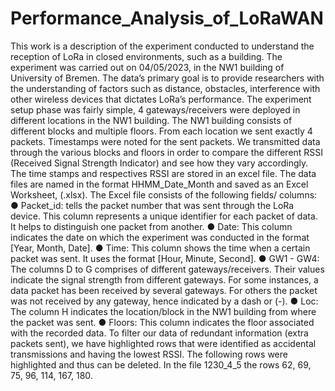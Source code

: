 # Performance_Analysis_of_LoRaWAN
This work is a description of the experiment conducted to understand the reception
of LoRa in closed environments, such as a building.
The experiment was carried out on 04/05/2023, in the NW1 building of University of
Bremen. The data’s primary goal is to provide researchers with the understanding of
factors such as distance, obstacles, interference with other wireless devices that
dictates LoRa’s performance.
The experiment setup phase was fairly simple, 4 gateways/receivers were deployed
in different locations in the NW1 building.
The NW1 building consists of different blocks and multiple floors. From each location
we sent exactly 4 packets.
Timestamps were noted for the sent packets.
We transmitted data through the various blocks and floors in order to compare the
different RSSI (Received Signal Strength Indicator) and see how they vary
accordingly.
The time stamps and respectives RSSI are stored in an excel file.
The data files are named in the format HHMM_Date_Month and saved as an Excel
Worksheet, (.xlsx).
The Excel file consists of the following fields/ columns:
● Packet_id: tells the packet number that was sent through the LoRa device.
This column represents a unique identifier for each packet of data. It helps to
distinguish one packet from another.
● Date: This column indicates the date on which the experiment was conducted
in the format [Year, Month, Date].
● Time: This column shows the time when a certain packet was sent. It uses the
format [Hour, Minute, Second].
● GW1 - GW4: The columns D to G comprises of different gateways/receivers.
Their values indicate the signal strength from different gateways. For some
instances, a data packet has been received by several gateways. For others
the packet was not received by any gateway, hence indicated by a dash or (-).
● Loc: The column H indicates the location/block in the NW1 building from
where the packet was sent.
● Floors: This column indicates the floor associated with the recorded data.
To filter our data of redundant information (extra packets sent), we have highlighted
rows that were identified as accidental transmissions and having the lowest RSSI.
The following rows were highlighted and thus can be deleted.
In the file 1230_4_5 the rows 62, 69, 75, 96, 114, 167, 180.
